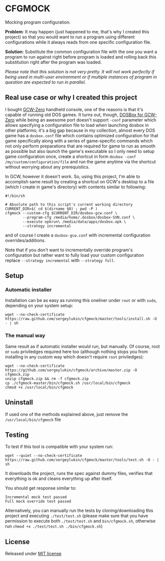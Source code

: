 # CFGMOCK

Mocking program configuration.

**Problem**: It may happen (just happened to me, that's why I created
this project) so that you would want to run a program using different configurations while it always reads from one specific configuration file.

**Solution**: Substitute the common configuration file with the one you
want a program to run against right before program is loaded and rolling back this substitution right after the program was loaded.

*Please note that this solution is not very pretty. It will not work perfectly if being used in multi-user environment or if multiple
instances of program in question are expected to run in parallel.*

## Real use case or why I created this project

I bought [GCW-Zero](http://gcw-zero.com) handheld console, one of the reasons 
is that it's capable of running old DOS games. It turns out, though, [DOSBox for GCW-Zero](https://github.com/dmitrysmagin/dosbox-gcw0/) while being an awesome port doesn't support `-conf` parameter which
allows specifying a configuration file to load when launching dosbox
in other platforms; it's a big gap because in my collection, almost every DOS game has a
`dosbox.conf` file which contains optimized configuration for that game specifically along with a series of game-specific commands which not only perform preparations that are required for game to run
as smooth as possible but also launch the game's executable so I only need to setup game configuration once, create a shortcut in form
`dosbox -conf /my/custom/configuration/file` and run the game anytime
via the shortcut without worrying about any prerequistics.

In GCW, however it doesn't work. So, using this project, I'm able to
accomplish same result by creating a shortcut on GCW's desktop to a
file (which I create in game's directory) with contents similar to following:

```
#!/bin/sh

# Absolute path to this script's current working directory
CURRENT_DIR=$( cd $(dirname $0) ; pwd -P )
cfgmock --custom-cfg $CURRENT_DIR/dosbox-gcw.conf \
        --program-cfg /media/home/.dosbox/dosbox-SVN.conf \
        --execute opkrun\ /media/data/apps/dosbox.opk \
        --strategy incremental
```

and of course I create a `dosbox-gcw.conf` with incremental configuration overrides/additions.

Note that if you don't want to incrementally override program's configuration but rather want to fully load your custom configuration
replace `--strategy incremental` with `--strategy full`.

## Setup

### Automatic installer

Installation can be as easy as running this oneliner under `root` or with `sudo`, depending on your system setup:

```
wget --no-check-certificate https://raw.github.com/sergeylukin/cfgmock/master/tools/install.sh -O - | sh
```

### The manual way

Same result as if automatic installer would run, but manually. Of course, root or `sudo` priviledges required here too (although nothing stops you from installing in any custom way which doesn't require
`root` priviledges):

```
wget --no-check-certificate https://github.com/sergeylukin/cfgmock/archive/master.zip -O cfgmock.zip
unzip cfgmock.zip && rm -f cfgmock.zip
cp ./cfgmock-master/bin/cfgmock.sh /usr/local/bin/cfgmock
chmod +x /usr/local/bin/cfgmock
```

## Uninstall

If used one of the methods explained above, just remove the
`/usr/local/bin/cfgmock` file

## Testing

To test if this tool is compatible with your system run:

```
wget --quiet --no-check-certificate https://raw.github.com/sergeylukin/cfgmock/master/tools/test.sh -O - | sh
```

It downloads the project, runs the spec against dummy files, verifies that
everything is ok and cleans everything up after itself.

You should get response similar to:

```
Incremental mock test passed
Full mock override test passed
```

Alternatively, you can manually run the tests by cloning/downloading this project
and executing `./test/test.sh` (please make sure that you have permission to execute
both `./test/test.sh` and `bin/cfgmock.sh`, otherwise run
`chmod +x ./test/test.sh ./bin/cfgmock.sh`)

## License

Released under [MIT license](http://sergey.mit-license.org/)

